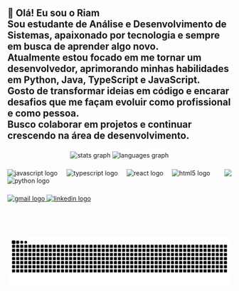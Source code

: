  
<h2 align="left">👋 Olá! Eu sou o Riam<br>Sou estudante de Análise e Desenvolvimento de Sistemas, apaixonado por tecnologia e sempre em busca de aprender algo novo.  <br>Atualmente estou focado em me tornar um desenvolvedor, aprimorando minhas habilidades em Python, Java, TypeScript e JavaScript.<br>Gosto de transformar ideias em código e encarar desafios que me façam evoluir como profissional e como pessoa.  <br>Busco colaborar em projetos e continuar crescendo na área de desenvolvimento.</h2>

###

<div align="center">
  <img src="https://github-readme-stats.vercel.app/api?username=RiamTeodoro&show_icons=true&theme=dark&hide_border=false&count_private=true&include_all_commits=true&token=SEU_TOKEN_AQUI" height="150" alt="stats graph" />
  <img src="https://github-readme-stats.vercel.app/api/top-langs?username=RiamTeodoro&locale=en&hide_title=false&layout=compact&card_width=320&langs_count=5&theme=dark&hide_border=false" height="150" alt="languages graph" />
</div>

###

<img align="right" height="150" src="https://media1.giphy.com/media/v1.Y2lkPTc5MGI3NjExeGoyMjc3ZW5xeTBkdnh1dmltem0wdHh0Ymduem41bTBlMWphcnB0eCZlcD12MV9pbnRlcm5hbF9naWZfYnlfaWQmY3Q9Zw/OLPQ6z2hlHmwFc4Hso/giphy.gif"  />

###

<div align="left">
  <img src="https://cdn.jsdelivr.net/gh/devicons/devicon/icons/javascript/javascript-original.svg" height="30" alt="javascript logo"  />
  <img width="12" />
  <img src="https://cdn.jsdelivr.net/gh/devicons/devicon/icons/typescript/typescript-original.svg" height="30" alt="typescript logo"  />
  <img width="12" />
  <img src="https://cdn.jsdelivr.net/gh/devicons/devicon/icons/react/react-original.svg" height="30" alt="react logo"  />
  <img width="12" />
  <img src="https://cdn.jsdelivr.net/gh/devicons/devicon/icons/html5/html5-original.svg" height="30" alt="html5 logo"  />
  <img width="12" />
  <img src="https://cdn.jsdelivr.net/gh/devicons/devicon/icons/python/python-original.svg" height="30" alt="python logo"  />
</div>

###

<div align="left">
  <a href="riamsteodoro@gmail.com" target="_blank">
    <img src="https://img.shields.io/static/v1?message=Gmail&logo=gmail&label=&color=D14836&logoColor=white&labelColor=&style=for-the-badge" height="35" alt="gmail logo"  />
  </a>
  <a href="www.linkedin.com/in/riam-teodoro" target="_blank">
    <img src="https://img.shields.io/static/v1?message=LinkedIn&logo=linkedin&label=&color=0077B5&logoColor=white&labelColor=&style=for-the-badge" height="35" alt="linkedin logo"  />
  </a>
</div>

###

<br clear="both">

 <img src="https://raw.githubusercontent.com/RiamTeodoro/RiamTeodoro/output/github-contribution-grid-snake.svg" alt="Snake animation" />



###
